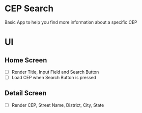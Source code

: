 # CEP Search
Basic App to help you find more information about a specific CEP

# UI 
## Home Screen
- [ ] Render Title, Input Field and Search Button 
- [ ] Load CEP when Search Button is pressed

## Detail Screen
- [ ]  Render CEP, Street Name, District, City, State
